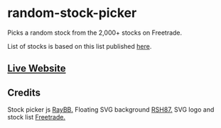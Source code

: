 # random-stock-picker
Picks a random stock from the 2,000+ stocks on Freetrade.

List of stocks is based on this list published [here](https://docs.google.com/spreadsheets/d/14Ep-CmoqWxrMU8HshxthRcdRW8IsXvh3n2-ZHVCzqzQ/edit#gid=1855920257).

## [Live Website](https://biain.github.io/random-freetrade-stock-picker/)

## Credits 

Stock picker js [RayBB.](https://github.com/RayBB/random-stock-picker)
Floating SVG background [RSH87.](https://codepen.io/RSH87/pen/grdJKQ)
SVG logo and stock list [Freetrade.](https://freetrade.io/stock-list)